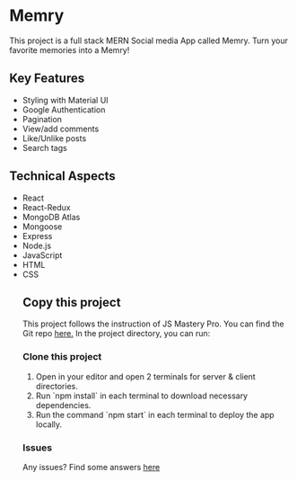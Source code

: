 # Memry

This project is a full stack MERN Social media App called Memry. Turn your favorite memories into a Memry!

## Key Features

<ul>
  <li>Styling with Material UI</li>
  <li>Google Authentication</li>
  <li>Pagination</li>
  <li>View/add comments</li>
  <li>Like/Unlike posts</li>
  <li>Search tags</li>
</ul>

## Technical Aspects

<ul>
  <li>React</li>
  <li>React-Redux</li>
  <li>MongoDB Atlas</li>
  <li>Mongoose</li>
  <li>Express</li>
  <li>Node.js</li>
  <li>JavaScript</li>
  <li>HTML</li>
  <li>CSS</li>

## Copy this project 

This project follows the instruction of JS Mastery Pro. You can find the Git repo <a href="https://github.com/adrianhajdin/project_mern_memories">here.</a>
In the project directory, you can run:

### Clone this project
<ol>
  <li>Open in your editor and open 2 terminals for server & client directories.</li>
  <li>Run `npm install` in each terminal to download necessary dependencies.</li>
  <li>Run the command `npm start` in each terminal to deploy the app locally.</li>
</ol>

### Issues 

Any issues? Find some answers <a href="https://github.com/adrianhajdin/project_mern_memories/issues">here</a>
